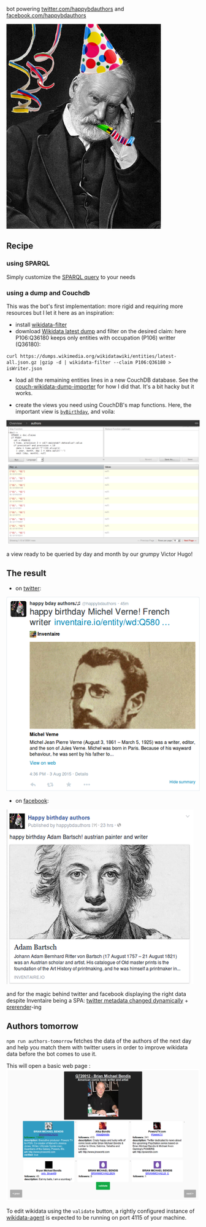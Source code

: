 bot powering [twitter.com/happybdauthors](https://twitter.com/happybdauthors) and [facebook.com/happybdauthors](https://www.facebook.com/happybdauthors)

![Victor_Hugo_HAPPY_BIRTHDAY](/images/Victor_Hugo_HAPPY_BIRTHDAY.png)


## Recipe

### using SPARQL
Simply customize the [SPARQL query](https://github.com/inventaire/inventaire-authors-birthday/blob/master/lib/get_authors_by_birthday.coffee) to your needs

### using a dump and Couchdb
This was the bot's first implementation: more rigid and requiring more resources but I let it here as an inspiration:

* install [wikidata-filter](https://npmjs.com/package/wikidata-filter)
* download [Wikidata latest dump](https://www.wikidata.org/wiki/Wikidata:Database_download#JSON_dumps_.28recommended.29) and filter on the desired claim: here P106:Q36180 keeps only entities with occupation (P106) writter (Q36180):
```
curl https://dumps.wikimedia.org/wikidatawiki/entities/latest-all.json.gz |gzip -d | wikidata-filter --claim P106:Q36180 > isWriter.json
```

* load all the remaining entities lines in a new CouchDB database. See the [couch-wikidata-dump-importer](https://github.com/maxlath/couch-wikidata-dump-importer) for how I did that. It's a bit hacky but it works.

* create the views you need using CouchDB's map functions. Here, the important view is [`byBirthday`](/design_docs/authors.json), and voila:

![authors-per-day](/images/authors-per-day.png)

a view ready to be queried by day and month by our grumpy Victor Hugo!


## The result

* on [twitter](https://twitter.com/happybdauthors):

![michel-verne](/images/michel-verne.png)

* on [facebook](https://www.facebook.com/happybdauthors):

![adam-bartsch.png](/images/adam-bartsch.png)

and for the magic behind twitter and facebook displaying the right data despite Inventaire being a SPA: [twitter metadata changed dynamically](https://github.com/inventaire/inventaire-client/blob/master/app/modules/general/lib/head_metadata.coffee) + [prerender](https://github.com/inventaire/prerender)-ing


## Authors tomorrow

`npm run authors-tomorrow` fetches the data of the authors of the next day and help you match them with twitter users in order to improve wikidata data before the bot comes to use it.

This will open a basic web page :
![tomorrow-ui](/images/tomorrow-ui.png)

 To edit wikidata using the `validate` button, a rightly configured instance of [wikidata-agent](http://github.com/maxlath/wikidata-agent) is expected to be running on port 4115 of your machine.
